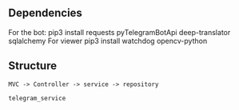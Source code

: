 ## Dependencies
For the bot:
pip3 install requests pyTelegramBotApi deep-translator sqlalchemy
For viewer
pip3 install watchdog opencv-python


## Structure
```
MVC -> Controller -> service -> repository

telegram_service
```